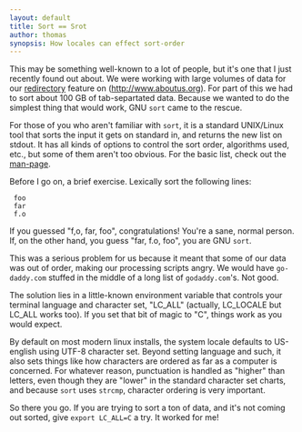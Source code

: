 ```yaml
---
layout: default
title: Sort == Srot
author: thomas
synopsis: How locales can effect sort-order
---
```


This may be something well-known to a lot of people, but it's one that I just
recently found out about. We were working with large volumes of data for our
[redirectory](http://www.aboutus.org/Learn/Keep-Track-of-Inbound-Links) feature
on (http://www.aboutus.org). For part of this we had to sort about 100 GB of
tab-separtated data. Because we wanted to do the simplest thing that would
work, GNU `sort` came to the rescue.

For those of you who aren't familiar with `sort`, it is a standard UNIX/Linux
tool that sorts the input it gets on standard in, and returns the new list on
stdout. It has all kinds of options to control the sort order, algorithms used,
etc., but some of them aren't too obvious. For the basic list, check out the
[man-page](http://linux.die.net/man/1/sort).

Before I go on, a brief exercise. Lexically sort the following lines:

     foo
     far
     f.o

If you guessed "f,o, far, foo", congratulations! You're a sane, normal person.
If, on the other hand, you guess "far, f.o, foo", you are GNU `sort`.

This was a serious problem for us because it meant that some of our data was
out of order, making our processing scripts angry. We would have `go-daddy.com`
stuffed in the middle of a long list of `godaddy.com`'s. Not good.

The solution lies in a little-known environment variable that controls your
terminal language and character set, "LC_ALL" (actually, LC_LOCALE but LC_ALL
works too). If you set that bit of magic to "C", things work as you would
expect.

By default on most modern linux installs, the system locale defaults to
US-english using UTF-8 character set. Beyond setting language and such, it also
sets things like how characters are ordered as far as a computer is concerned.
For whatever reason, punctuation is handled as "higher" than letters, even
though they are "lower" in the standard character set charts, and because
`sort` uses `strcmp`, character ordering is very important.

So there you go. If you are trying to sort a ton of data, and it's not coming
out sorted, give `export LC_ALL=C` a try. It worked for me!
